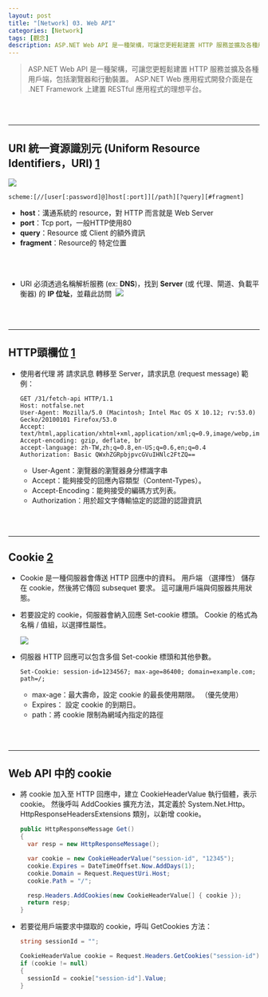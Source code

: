 ```yaml
---
layout: post
title: "[Network] 03. Web API"
categories: [Network]
tags: [觀念]
description: ASP.NET Web API 是一種架構，可讓您更輕鬆建置 HTTP 服務並擴及各種用戶端...
---
```




> ASP.NET Web API 是一種架構，可讓您更輕鬆建置 HTTP 服務並擴及各種用戶端，包括瀏覽器和行動裝置。 ASP.NET Web 應用程式開發介面是在 .NET Framework 上建置 RESTful 應用程式的理想平台。

<br/><br/>

***

## URI 統一資源識別元 (Uniform Resource Identifiers，URI) [1](https://zh.wikipedia.org/wiki/%E7%BB%9F%E4%B8%80%E8%B5%84%E6%BA%90%E6%A0%87%E5%BF%97%E7%AC%A6)

![](http://eservice.seed.net.tw/image/class/11-02.gif)

```
scheme:[//[user[:password]@]host[:port]][/path][?query][#fragment]
```

- **host**：溝通系統的 resource，對 HTTP 而言就是 Web Server
- **port**：Tcp port，一般HTTP使用80
- **query**：Resource 或 Client 的額外資訊
- **fragment**：Resource的 特定位置

<br/><br/>

- URI 必須透過名稱解析服務 (ex: **DNS**)，找到 **Server** (或 代理、閘道、負載平衡器) 的 **IP 位址**，並藉此訪問
​
![](https://s3.amazonaws.com/notejoy/note_images/99302.1.Image%202018-08-23%20at%20%E4%B8%8B%E5%8D%8811.12.12.png)

<br/><br/>

***

## HTTP頭欄位  [1](https://zh.wikipedia.org/wiki/HTTP%E5%A4%B4%E5%AD%97%E6%AE%B5)
- 使用者代理 將 請求訊息 轉移至 Server，請求訊息 (request message) 範例：

    ```
  GET /31/fetch-api HTTP/1.1
  Host: notfalse.net
  User-Agent: Mozilla/5.0 (Macintosh; Intel Mac OS X 10.12; rv:53.0) Gecko/20100101 Firefox/53.0
  Accept: text/html,application/xhtml+xml,application/xml;q=0.9,image/webp,image/apng,*/*;q=0.8
  Accept-encoding: gzip, deflate, br
  accept-language: zh-TW,zh;q=0.8,en-US;q=0.6,en;q=0.4
  Authorization: Basic QWxhZGRpbjpvcGVuIHNlc2FtZQ==
    ```

    - User-Agent：瀏覽器的瀏覽器身分標識字串	
    - Accept：能夠接受的回應內容類型（Content-Types）。
    - Accept-Encoding：能夠接受的編碼方式列表。
    - Authorization：用於超文字傳輸協定的認證的認證資訊

<br/><br/>

***

## Cookie [2](https://docs.microsoft.com/zh-tw/aspnet/web-api/overview/advanced/http-cookies)

- Cookie 是一種伺服器會傳送 HTTP 回應中的資料。 用戶端 （選擇性） 儲存在 cookie，然後將它傳回 subsequet 要求。 這可讓用戶端與伺服器共用狀態。 
- 若要設定的 cookie，伺服器會納入回應 Set-cookie 標頭。 Cookie 的格式為名稱 / 值組，以選擇性屬性。

    ![](https://docs.microsoft.com/zh-tw/aspnet/web-api/overview/advanced/http-cookies/_static/image1.png)


- 伺服器 HTTP 回應可以包含多個 Set-cookie 標頭和其他參數。

    ```
  Set-Cookie: session-id=1234567; max-age=86400; domain=example.com; path=/;
    ```

    - max-age：最大壽命，設定 cookie 的最長使用期限。 （優先使用）
    - Expires： 設定 cookie 的到期日。
    - path：將 cookie 限制為網域內指定的路徑

<br/><br/>

***

## Web API 中的 cookie 
- 將 cookie 加入至 HTTP 回應中，建立 CookieHeaderValue 執行個體，表示 cookie。 然後呼叫 AddCookies 擴充方法，其定義於 System.Net.Http。HttpResponseHeadersExtensions 類別，以新增 cookie。

    ```csharp
  public HttpResponseMessage Get()
  {
      var resp = new HttpResponseMessage();
  
      var cookie = new CookieHeaderValue("session-id", "12345");
      cookie.Expires = DateTimeOffset.Now.AddDays(1);
      cookie.Domain = Request.RequestUri.Host;
      cookie.Path = "/";
  
      resp.Headers.AddCookies(new CookieHeaderValue[] { cookie });
      return resp;
  }
    ```

- 若要從用戶端要求中擷取的 cookie，呼叫 GetCookies 方法：

    ```csharp
  string sessionId = "";
  
  CookieHeaderValue cookie = Request.Headers.GetCookies("session-id").FirstOrDefault();
  if (cookie != null)
  {
      sessionId = cookie["session-id"].Value;
  }
    ```


